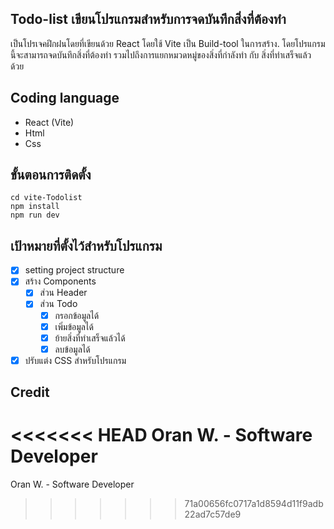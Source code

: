 ## Todo-list  เขียนโปรแกรมสำหรับการจดบันทึกสิ่งที่ต้องทำ
เป็นโปรเจคฝึกฝนโดยที่เขียนด้วย React โดยใช้ Vite เป็น Build-tool ในการสร้าง. โดยโปรแกรมนี้จะสามารถจดบันทึกสิ่งที่ต้องทำ รวมไปถึงการแยกหมวดหมู่ของสิ่งที่กำลังทำ กับ สิ่งที่ทำเสร็จแล้ว ด้วย

## Coding language

 - React (Vite)
 - Html
 - Css

## ขั้นตอนการติดตั้ง

	cd vite-Todolist
    npm install
    npm run dev

## เป้าหมายที่ตั้งไว้สำหรับโปรแกรม

 - [x] setting project structure
 - [x] สร้าง Components
	 - [x] ส่วน Header
	 - [x] ส่วน Todo
		 - [x] กรอกข้อมูลได้ 
		 - [x] เพิ่มข้อมูลได้
		 - [x] ย้ายสิ่งที่ทำเสร็จแล้วได้
		 - [x] ลบข้อมูลได้
 - [x] ปรับแต่ง CSS สำหรับโปรแกรม

## Credit
<<<<<<< HEAD
Oran W. - Software Developer 
=======
Oran W. - Software Developer 
>>>>>>> 71a00656fc0717a1d8594d11f9adb22ad7c57de9
